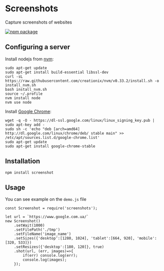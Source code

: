 Screenshots
============================
Capture screenshots of websites

[![npm package](https://nodei.co/npm/screenshots.png?downloads=true&downloadRank=true&stars=true)](https://nodei.co/npm/screenshots/)

## Configuring a server

Install nodejs from [nvm](https://github.com/creationix/nvm):

```
sudo apt-get update
sudo apt-get install build-essential libssl-dev
curl -sL https://raw.githubusercontent.com/creationix/nvm/v0.33.2/install.sh -o install_nvm.sh
bash install_nvm.sh
source ~/.profile
nvm install node
nvm use node
```

Install [Google Chrome](http://help.ubuntu.ru/wiki/google_chrome):

```
wget -q -O - https://dl-ssl.google.com/linux/linux_signing_key.pub | sudo apt-key add -
sudo sh -c 'echo "deb [arch=amd64] http://dl.google.com/linux/chrome/deb/ stable main" >> /etc/apt/sources.list.d/google-chrome.list'
sudo apt-get update
sudo apt-get install google-chrome-stable
```

## Installation

`npm install screenshot`

## Usage

You can see example on the `demo.js` file

```
const Screenshot = require('screenshots');

let url = `https://www.google.com.ua/`
new Screenshot()
    .setWait(1000)
    .setFilePath('./tmp')
    .setFileName('image_name')
    .setSizes({'desktop':[1280, 1024], 'tablet':[664, 920], 'mobile':[320, 533]})
    .setResizes({'desktop':[180, 120]}, true)
    .shot(url, (err, images)=>{
        if(err) console.log(err);
        console.log(images);
    });
```